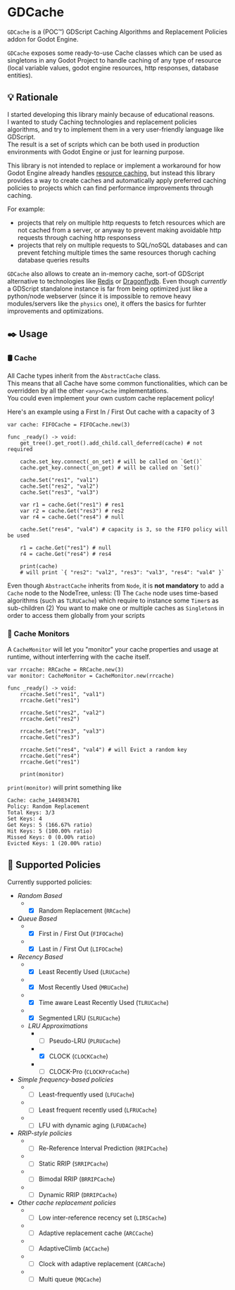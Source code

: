 # GDCache 
`GDCache` is a (POC™) GDScript Caching Algorithms and Replacement Policies addon for Godot Engine.

`GDCache` exposes some ready-to-use Cache classes which can be used as singletons in any Godot Project to handle caching of any type of resource (local variable values, godot engine resources, http responses, database entities).

## 💡 Rationale 
I started developing this library mainly because of educational reasons.  
I wanted to study Caching technologies and replacement policies algorithms, and try to implement them in a very user-friendly language like GDScript.  
The result is a set of scripts which can be both used in production environments with Godot Engine or just for learning purpose.  

This library is not intended to replace or implement a workaround for how Godot Engine already handles [resource caching](https://docs.godotengine.org/en/stable/tutorials/scripting/resources.html), but instead this library provides a way to create caches and automatically apply preferred caching policies to projects which can find performance improvements through caching.

For example:
- projects that rely on multiple http requests to fetch resources which are not cached from a server, or anyway to prevent making avoidable http requests through caching http responsess
- projects that rely on multiple requests to SQL/noSQL databases and can prevent fetching multiple times the same resources thorugh caching database queries results

`GDCache` also allows to create an in-memory cache, sort-of GDScript alternative to technologies like [Redis](https://redis.io/) or [Dragonflydb](https://dragonflydb.io/).
Even though *currently* a GDScript standalone instance is far from being optimized just like a python/node webserver (since it is impossible to remove heavy modules/servers like the `physics` one), it offers the basics for furhter improvements and optimizations.

## ✒️ Usage 

### 🛢️ Cache 
All Cache types inherit from the `AbstractCache` class.  
This means that all Cache have some common functionalities, which can be overridden by all the other `<any>Cache` implementations.  
You could even implement your own custom cache replacement policy!  
  
Here's an example using a First In / First Out cache with a capacity of 3
```gdscript
var cache: FIFOCache = FIFOCache.new(3)

func _ready() -> void:
    get_tree().get_root().add_child.call_deferred(cache) # not required
    
    cache.set_key.connect(_on_set) # will be called on `Get()`
    cache.get_key.connect(_on_get) # will be called on `Set()`
    
    cache.Set("res1", "val1")
    cache.Set("res2", "val2")
    cache.Set("res3", "val3")
    
    var r1 = cache.Get("res1") # res1
    var r2 = cache.Get("res3") # res2
    var r4 = cache.Get("res4") # null
    
    cache.Set("res4", "val4") # capacity is 3, so the FIFO policy will be used
    
    r1 = cache.Get("res1") # null
    r4 = cache.Get("res4") # res4

    print(cache)
    # will print `{ "res2": "val2", "res3": "val3", "res4": "val4" }`
```

Even though `AbstractCache` inherits from `Node`, it is **not mandatory** to add a `Cache` node to the NodeTree, unless:
(1) The `Cache` node uses time-based algorithms (such as `TLRUCache`) which require to instance some `Timer`s as sub-children
(2) You want to make one or multiple caches as `Singleton`s in order to access them globally from your scripts


### 🔎 Cache Monitors 
A `CacheMonitor` will let you "monitor" your cache properties and usage at runtime, without interferring with the cache itself.
```gdscript
var rrcache: RRCache = RRCache.new(3)
var monitor: CacheMonitor = CacheMonitor.new(rrcache)

func _ready() -> void:
    rrcache.Set("res1", "val1")
    rrcache.Get("res1")

    rrcache.Set("res2", "val2")
    rrcache.Get("res2")

    rrcache.Set("res3", "val3")
    rrcache.Get("res3")

    rrcache.Set("res4", "val4") # will Evict a random key
    rrcache.Get("res4")
    rrcache.Get("res1")

    print(monitor)
```
`print(monitor)` will print something like
```
Cache: cache_1449834701
Policy: Random Replacement
Total Keys: 3/3
Set Keys: 4
Get Keys: 5 (166.67% ratio)
Hit Keys: 5 (100.00% ratio)
Missed Keys: 0 (0.00% ratio)
Evicted Keys: 1 (20.00% ratio)
```

## 📜 Supported Policies 

Currently supported policies:

- *Random Based*
  - - [x] Random Replacement (`RRCache`)
- *Queue Based*
  - - [x] First in / First Out (`FIFOCache`)
  - - [x] Last in / First Out (`LIFOCache`)
- *Recency Based*
  - - [x] Least Recently Used (`LRUCache`)
  - - [x] Most Recently Used (`MRUCache`)
  - - [x] Time aware Least Recently Used (`TLRUCache`)
  - - [x] Segmented LRU (`SLRUCache`)
  - *LRU Approximations*
    - - [ ] Pseudo-LRU (`PLRUCache`)
    - - [x] CLOCK (`CLOCKCache`)
    - - [ ] CLOCK-Pro (`CLOCKProCache`)
- *Simple frequency-based policies*
  - - [ ] Least-frequently used (`LFUCache`)
  - - [ ] Least frequent recently used (`LFRUCache`)
  - - [ ] LFU with dynamic aging (`LFUDACache`)
- *RRIP-style policies*
  - - [ ] Re-Reference Interval Prediction (`RRIPCache`)
  - - [ ] Static RRIP (`SRRIPCache`)
  - - [ ] Bimodal RRIP (`BRRIPCache`)
  - - [ ] Dynamic RRIP (`DRRIPCache`)
- *Other cache replacement policies*
  - - [ ] Low inter-reference recency set (`LIRSCache`)
  - - [ ] Adaptive replacement cache (`ARCCache`)
  - - [ ] AdaptiveClimb (`ACCache`)
  - - [ ] Clock with adaptive replacement (`CARCache`)
  - - [ ] Multi queue (`MQCache`)
